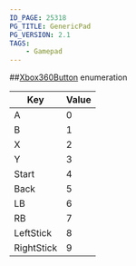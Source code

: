 ```yaml
---
ID_PAGE: 25318
PG_TITLE: GenericPad
PG_VERSION: 2.1
TAGS:
    - Gamepad
---
```

##[Xbox360Button](/classes/2.2/Xbox360Button) enumeration

Key | Value
---|---
A | 0
B | 1
X | 2
Y | 3
Start | 4
Back | 5
LB | 6
RB | 7
LeftStick | 8
RightStick | 9


